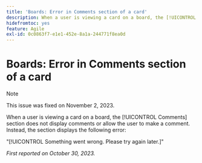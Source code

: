 ```yaml
---
title: 'Boards: Error in Comments section of a card'
description: When a user is viewing a card on a board, the [!UICONTROL Comments] section does not display comments or allow the user to make a comment. Instead, the section displays an error.
hidefromtoc: yes
feature: Agile
exl-id: 0c0863f7-e1e1-452e-8a1a-244771f8ea0d
---
```

# Boards: Error in Comments section of a card 

>[!NOTE]
>
>This issue was fixed on November 2, 2023.

When a user is viewing a card on a board, the [!UICONTROL Comments] section does not display comments or allow the user to make a comment. Instead, the section displays the following error:

"[!UICONTROL Something went wrong. Please try again later.]"

_First reported on October 30, 2023._

